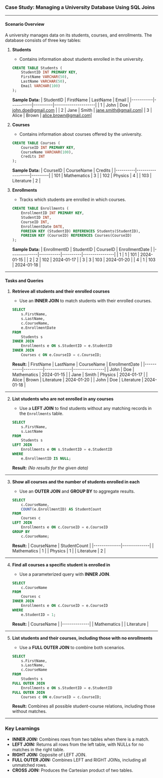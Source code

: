 ### Case Study: **Managing a University Database Using SQL Joins**

---

#### **Scenario Overview**
A university manages data on its students, courses, and enrollments. The database consists of three key tables:

1. **Students**
   - Contains information about students enrolled in the university.
   ```sql
   CREATE TABLE Students (
       StudentID INT PRIMARY KEY,
       FirstName VARCHAR(50),
       LastName VARCHAR(50),
       Email VARCHAR(100)
   );
   ```

   **Sample Data:**
   | StudentID | FirstName | LastName | Email               |
   |-----------|-----------|----------|---------------------|
   | 1         | John      | Doe      | john.doe@gmail.com  |
   | 2         | Jane      | Smith    | jane.smith@gmail.com|
   | 3         | Alice     | Brown    | alice.brown@gmail.com|

2. **Courses**
   - Contains information about courses offered by the university.
   ```sql
   CREATE TABLE Courses (
       CourseID INT PRIMARY KEY,
       CourseName VARCHAR(100),
       Credits INT
   );
   ```

   **Sample Data:**
   | CourseID | CourseName        | Credits |
   |----------|-------------------|---------|
   | 101      | Mathematics       | 3       |
   | 102      | Physics           | 4       |
   | 103      | Literature        | 2       |

3. **Enrollments**
   - Tracks which students are enrolled in which courses.
   ```sql
   CREATE TABLE Enrollments (
       EnrollmentID INT PRIMARY KEY,
       StudentID INT,
       CourseID INT,
       EnrollmentDate DATE,
       FOREIGN KEY (StudentID) REFERENCES Students(StudentID),
       FOREIGN KEY (CourseID) REFERENCES Courses(CourseID)
   );
   ```

   **Sample Data:**
   | EnrollmentID | StudentID | CourseID | EnrollmentDate |
   |--------------|-----------|----------|----------------|
   | 1            | 1         | 101      | 2024-01-15     |
   | 2            | 2         | 102      | 2024-01-17     |
   | 3            | 3         | 103      | 2024-01-20     |
   | 4            | 1         | 103      | 2024-01-18     |

---

#### **Tasks and Queries**

1. **Retrieve all students and their enrolled courses**
   - Use an **INNER JOIN** to match students with their enrolled courses.
   ```sql
   SELECT 
       s.FirstName, 
       s.LastName, 
       c.CourseName, 
       e.EnrollmentDate
   FROM 
       Students s
   INNER JOIN 
       Enrollments e ON s.StudentID = e.StudentID
   INNER JOIN 
       Courses c ON e.CourseID = c.CourseID;
   ```

   **Result:**
   | FirstName | LastName | CourseName   | EnrollmentDate |
   |-----------|----------|--------------|----------------|
   | John      | Doe      | Mathematics  | 2024-01-15     |
   | Jane      | Smith    | Physics      | 2024-01-17     |
   | Alice     | Brown    | Literature   | 2024-01-20     |
   | John      | Doe      | Literature   | 2024-01-18     |

---

2. **List students who are not enrolled in any courses**
   - Use a **LEFT JOIN** to find students without any matching records in the `Enrollments` table.
   ```sql
   SELECT 
       s.FirstName, 
       s.LastName 
   FROM 
       Students s
   LEFT JOIN 
       Enrollments e ON s.StudentID = e.StudentID
   WHERE 
       e.EnrollmentID IS NULL;
   ```

   **Result:** *(No results for the given data)*

---

3. **Show all courses and the number of students enrolled in each**
   - Use an **OUTER JOIN** and **GROUP BY** to aggregate results.
   ```sql
   SELECT 
       c.CourseName, 
       COUNT(e.EnrollmentID) AS StudentCount
   FROM 
       Courses c
   LEFT JOIN 
       Enrollments e ON c.CourseID = e.CourseID
   GROUP BY 
       c.CourseName;
   ```

   **Result:**
   | CourseName   | StudentCount |
   |--------------|--------------|
   | Mathematics  | 1            |
   | Physics      | 1            |
   | Literature   | 2            |

---

4. **Find all courses a specific student is enrolled in**
   - Use a parameterized query with **INNER JOIN**.
   ```sql
   SELECT 
       c.CourseName 
   FROM 
       Courses c
   INNER JOIN 
       Enrollments e ON c.CourseID = e.CourseID
   WHERE 
       e.StudentID = 1;
   ```

   **Result:**
   | CourseName   |
   |--------------|
   | Mathematics  |
   | Literature   |

---

5. **List students and their courses, including those with no enrollments**
   - Use a **FULL OUTER JOIN** to combine both scenarios.
   ```sql
   SELECT 
       s.FirstName, 
       s.LastName, 
       c.CourseName
   FROM 
       Students s
   FULL OUTER JOIN 
       Enrollments e ON s.StudentID = e.StudentID
   FULL OUTER JOIN 
       Courses c ON e.CourseID = c.CourseID;
   ```

   **Result:** Combines all possible student-course relations, including those without matches.

---

### Key Learnings
- **INNER JOIN:** Combines rows from two tables when there is a match.
- **LEFT JOIN:** Returns all rows from the left table, with NULLs for no matches in the right table.
- **RIGHT JOIN:** Opposite of LEFT JOIN.
- **FULL OUTER JOIN:** Combines LEFT and RIGHT JOINs, including all unmatched rows.
- **CROSS JOIN:** Produces the Cartesian product of two tables.
